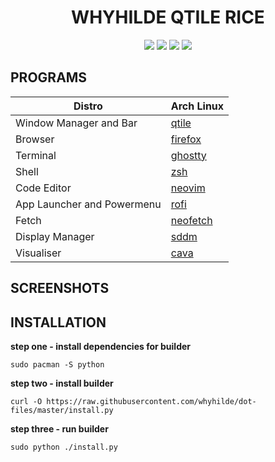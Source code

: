 <h1 align="center"> WHYHILDE QTILE RICE </h1>

<p align="center">
  <img src="https://img.shields.io/github/last-commit/whyhilde/dot-files?&style=for-the-badge&color=89b4fa&logo=git&logoColor=cdd6f4&labelColor=1e1e2e">
  <img src="https://img.shields.io/github/issues/whyhilde/dot-files?style=for-the-badge&color=89b4fa&logoColor=cdd6f4&labelColor=1e1e2e">
  <img src="https://img.shields.io/github/stars/whyhilde/dot-files?style=for-the-badge&color=89b4fa&logoColor=cdd6f4&labelColor=1e1e2e">
  <img src="https://img.shields.io/github/repo-size/whyhilde/dot-files?style=for-the-badge&color=89b4fa&logoColor=cdd6f4&labelColor=1e1e2e">
</p>


## PROGRAMS

| Distro                     | Arch Linux                                           |
| -------------------------- | ---------------------------------------------------- |
| Window Manager and Bar     | [qtile](https://qtile.org/)                          |
| Browser                    | [firefox](https://github.com/topics/firefox-browser) |
| Terminal                   | [ghostty](https://ghostty.org/)                      |
| Shell                      | [zsh](https://www.zsh.org/)                          |
| Code Editor                | [neovim](https://github.com/neovim/neovim)           |
| App Launcher and Powermenu | [rofi](https://github.com/davatorium/rofi)           |
| Fetch                      | [neofetch](https://github.com/dylanaraps/neofetch)   |
| Display Manager            | [sddm](https://github.com/sddm/sddm)                 |
| Visualiser                 | [cava](https://github.com/karlstav/cava)             |


## SCREENSHOTS



## INSTALLATION

**step one - install dependencies for builder**

`sudo pacman -S python`

**step two - install builder**

`curl -O https://raw.githubusercontent.com/whyhilde/dot-files/master/install.py`

**step three - run builder**

`sudo python ./install.py`
